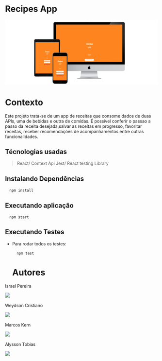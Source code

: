 # Recipes App

<div>
  <img src="src/images/3-devices-black.png" alt="telas"/>
</div>

# Contexto
Este projeto trata-se de um app de receitas que consome dados de duas APIs, uma de bebidas e outra de comidas.
É possível conferir o passao a passo da receita desejada,salvar as receitas em progresso, favoritar receitas, receber recomendações
de acompanhamentos entre outras funcionalidades. 

## Técnologias usadas
> React/ Context Api
> Jest/ React testing Library 

## Instalando Dependências

  ```
    npm install
  ``` 
## Executando aplicação

  ```
    npm start
  ```

## Executando Testes

* Para rodar todos os testes:

  ```
    npm test
  ```
  # Autores
  
<div>
  <div>
    <p>Israel Pereira</p>
    <a href="//github.com/IsraelViPe/recipesApp"><img src="https://avatars.githubusercontent.com/u/106566391?s=64&v=4" width=50></a>
</div>  
  <div>
    <p>Weydson Cristiano</p>
    <a href="//github.com/WeydsonCristiano"><img src="https://avatars.githubusercontent.com/u/106351457?s=64&v=4" width=50></a>
</div>  
  <div>
    <p>Marcos Kern</p>
    <a href="//github.com/MarcosKern"><img src="https://avatars.githubusercontent.com/u/98438915?s=64&v=4" width=50" width=50></a>
</div>  
  <div>
    <p>Alysson Tobias</p>
    <a href="//github.com/alysson-tobias"><img src="https://avatars.githubusercontent.com/u/52948987?s=64&v=4" width=50" width=50></a>  
</div>  
</div>  
  
